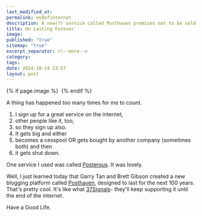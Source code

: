 ```yaml
---
last_modified_at: 
permalink: endofinternet
description: A new(?) service called Posthaven promises not to be sold or shut down, ever.
title: On Lasting Forever
image: 
published: "true"
sitemap: "true"
excerpt_separator: <!--more-->
category: 
tags: 
date: 2024-10-14 13:57
layout: post
---
```



{% if page.image %} <img src="{{ page.image }}" alt=""> {% endif %}

A thing has happened too many times for me to count. 

1. I sign up for a great service on the internet, 
2. other people like it, too,
3. so they sign up also.
4. It gets big and either
5. becomes a cesspool OR gets bought by another company (sometimes both) and then
6. it gets shut down. 

One service I used was called [Posterous](https://en.wikipedia.org/wiki/Posterous). It was lovely. 

Well, I just learned today that Garry Tan and Brett Gibson created a new blogging platform called [Posthaven](https://posthaven.com/pledge), designed to last for the next 100 years. That's pretty cool. It's like what [37Signals](https://37signals.com/policies/until-the-end-of-the-internet/)- they'll keep supporting it until the end of the internet. 

Have a Good Life.